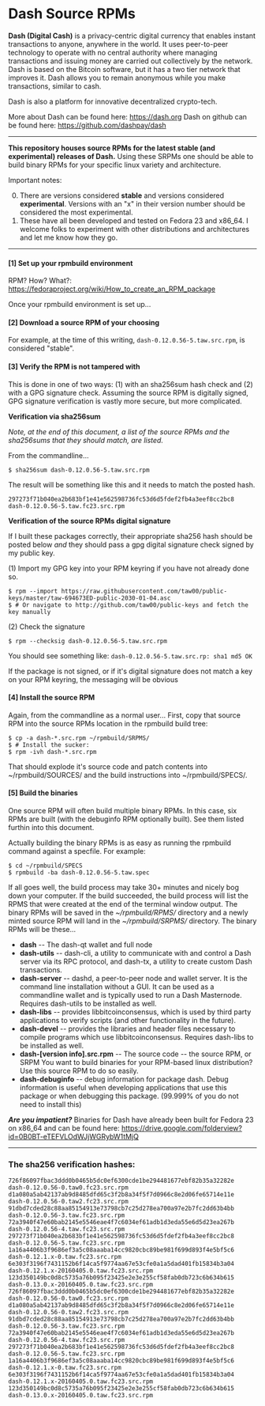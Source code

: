 # Dash Source RPMs

**Dash (Digital Cash)** is a privacy-centric digital currency that
enables instant transactions to anyone, anywhere in the world. It uses
peer-to-peer technology to operate with no central authority where
managing transactions and issuing money are carried out collectively
by the network. Dash is based on the Bitcoin software, but it has a
two tier network that improves it. Dash allows you to remain anonymous
while you make transactions, similar to cash.

Dash is also a platform for innovative decentralized crypto-tech.

More about Dash can be found here: https://dash.org
Dash on github can be found here: https://github.com/dashpay/dash

----

**This repository houses source RPMs for the latest stable (and experimental) releases of Dash.** Using these SRPMs one should be able to build binary RPMs for your specific linux variety and architecture.

Important notes:

0. There are versions considered **stable** and versions considered **experimental**. Versions with an "x" in their version number should be considered the most experimental.
0. These have all been developed and tested on Fedora 23 and x86_64. I welcome folks to experiment with other distributions and architectures and let me know how they go.

----

#### [1]  Set up your rpmbuild environment

RPM? How? What?: https://fedoraproject.org/wiki/How_to_create_an_RPM_package

Once your rpmbuild environment is set up...

#### [2] Download a source RPM of your choosing

For example, at the time of this writing, `dash-0.12.0.56-5.taw.src.rpm`, is considered "stable".

#### [3] Verify the RPM is not tampered with

This is done in one of two ways: (1) with an sha256sum hash check and (2) with a GPG signature check. Assuming the source RPM is digitally signed, GPG signature verification is vastly more secure, but more complicated.

**Verification via sha256sum**

*Note, at the end of this document, a list of the source RPMs and the sha256sums that they should match, are listed.*

From the commandline...

    $ sha256sum dash-0.12.0.56-5.taw.src.rpm

The result will be something like this and it needs to match the posted hash.

`297273f71b040ea2b683bf1e41e562598736fc53d6d5fdef2fb4a3eef8cc2bc8  dash-0.12.0.56-5.taw.fc23.src.rpm`


**Verification of the source RPMs digital signature**

If I built these packages correctly, their appropriate sha256 hash should be posted below _and_ they should pass a gpg digital signature check signed by my public key.

(1) Import my GPG key into your RPM keyring if you have not already done so.

    $ rpm --import https://raw.githubusercontent.com/taw00/public-keys/master/taw-694673ED-public-2030-01-04.asc
    $ # Or navigate to http://github.com/taw00/public-keys and fetch the key manually

(2) Check the signature

    $ rpm --checksig dash-0.12.0.56-5.taw.src.rpm

You should see something like: `dash-0.12.0.56-5.taw.src.rp: sha1 md5 OK`

If the package is not signed, or if it's digital signature does not match a key on your RPM keyring, the messaging will be obvious


#### [4] Install the source RPM

Again, from the commandline as a normal user... First, copy that source RPM into the source RPMs location in the rpmbuild build tree:

    $ cp -a dash-*.src.rpm ~/rpmbuild/SRPMS/
    $ # Install the sucker:
    $ rpm -ivh dash-*.src.rpm

That should explode it's source code and patch contents into ~/rpmbuild/SOURCES/ and the build instructions into ~/rpmbuild/SPECS/.


#### [5] Build the binaries

One source RPM will often build multiple binary RPMs. In this case, six RPMs are built (with the debuginfo RPM optionally built). See them listed furthin into this document.

Actually building the binary RPMs is as easy as running the rpmbuild command against a specfile. For example:

    $ cd ~/rpmbuild/SPECS
    $ rpmbuild -ba dash-0.12.0.56-5.taw.spec

If all goes well, the build process may take 30+ minutes and nicely bog down your computer. If the build succeeded, the build process will list the RPMS that were created at the end of the terminal window output. The binary RPMs will be saved in the _~/rpmbuild/RPMS/_ directory and a newly minted source RPM will land in the _~/rpmbuild/SRPMS/_ directory. The binary RPMs will be these...

* **dash** -- The dash-qt wallet and full node
* **dash-utils** -- dash-cli, a utility to communicate with and control a Dash server via its RPC protocol, and dash-tx, a utility to create custom Dash transactions.
* **dash-server** -- dashd, a peer-to-peer node and wallet server. It is the command line installation without a GUI.  It can be used as a commandline wallet and is typically used to run a Dash Masternode. Requires dash-utils to be installed as well.
* **dash-libs** -- provides libbitcoinconsensus, which is used by third party applications to verify scripts (and other functionality in the future).
* **dash-devel** -- provides the libraries and header files necessary to compile programs which use libbitcoinconsensus. Requires dash-libs to be installed as well.
* **dash-[version info].src.rpm** -- The source code -- the source RPM, or SRPM
You want to build binaries for your RPM-based linux distribution? Use this source RPM to do so easily.
* **dash-debuginfo** -- debug information for package dash. Debug information is useful when developing applications that use this package or when debugging this package.
(99.999% of you do not need to install this)


***Are you impatient?*** Binaries for Dash have already been built for Fedora 23 on x86_64 and can be found here: https://drive.google.com/folderview?id=0B0BT-eTEFVLOdWJjWGRybW1tMjQ

----

### The sha256 verification hashes:

`726f86097fbac3ddd0b0465b5dc0ef6300cde1be294481677ebf82b35a32282e  dash-0.12.0.56-0.taw0.fc23.src.rpm
d1a080a5ab42137ab9d8485dfd65c3f2b8a34f5f7d0966c8e2d06fe65714e11e  dash-0.12.0.56-0.taw2.fc23.src.rpm
91dbd7cded28c88aa85154913e73798cb7c25d278ea700a97e2b7fc2dd63b4bb  dash-0.12.0.56-3.taw.fc23.src.rpm
72a3940f47e60bab2145e5546eae4f7c6034ef61adb1d3eda55e6d5d23ea267b  dash-0.12.0.56-4.taw.fc23.src.rpm
297273f71b040ea2b683bf1e41e562598736fc53d6d5fdef2fb4a3eef8cc2bc8  dash-0.12.0.56-5.taw.fc23.src.rpm
1a16a4406b3f9686ef3a5c08aaaba14cc9820cbc89be981f699d893f4e5bf5c6  dash-0.12.1.x-0.taw.fc23.src.rpm
6e303f3196f7431152b6f14ca5f9774aa67e53cfe0a1a5dad401fb15834b3a04  dash-0.12.1.x-20160405.0.taw.fc23.src.rpm
123d350149bc0d8c5735a76b095f23425e2e3e255cf58fab0db723c6b634b615  dash-0.13.0.x-20160405.0.taw.fc23.src.rpm
726f86097fbac3ddd0b0465b5dc0ef6300cde1be294481677ebf82b35a32282e  dash-0.12.0.56-0.taw0.fc23.src.rpm
d1a080a5ab42137ab9d8485dfd65c3f2b8a34f5f7d0966c8e2d06fe65714e11e  dash-0.12.0.56-0.taw2.fc23.src.rpm
91dbd7cded28c88aa85154913e73798cb7c25d278ea700a97e2b7fc2dd63b4bb  dash-0.12.0.56-3.taw.fc23.src.rpm
72a3940f47e60bab2145e5546eae4f7c6034ef61adb1d3eda55e6d5d23ea267b  dash-0.12.0.56-4.taw.fc23.src.rpm
297273f71b040ea2b683bf1e41e562598736fc53d6d5fdef2fb4a3eef8cc2bc8  dash-0.12.0.56-5.taw.fc23.src.rpm
1a16a4406b3f9686ef3a5c08aaaba14cc9820cbc89be981f699d893f4e5bf5c6  dash-0.12.1.x-0.taw.fc23.src.rpm
6e303f3196f7431152b6f14ca5f9774aa67e53cfe0a1a5dad401fb15834b3a04  dash-0.12.1.x-20160405.0.taw.fc23.src.rpm
123d350149bc0d8c5735a76b095f23425e2e3e255cf58fab0db723c6b634b615  dash-0.13.0.x-20160405.0.taw.fc23.src.rpm`
